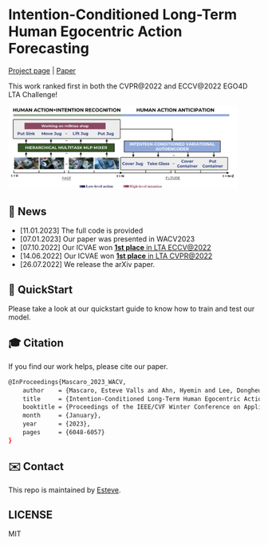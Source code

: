 #  Intention-Conditioned Long-Term Human Egocentric Action Forecasting
[Project page](https://sites.google.com/view/estevevallsmascaro/publications/wacv2023?authuser=0) |
[Paper](https://openaccess.thecvf.com/content/WACV2023/html/Mascaro_Intention-Conditioned_Long-Term_Human_Egocentric_Action_Anticipation_WACV_2023_paper.html)

This work ranked first in both the CVPR@2022 and ECCV@2022 EGO4D LTA Challenge!


<img src="/figures/overall_architecture.png" alt="ICVAE" style="zoom:45%;" />

## 📢 News
- [11.01.2023] The full code is provided
- [07.01.2023] Our paper was presented in WACV2023
- [07.10.2022] Our ICVAE won [**1st place** in LTA ECCV@2022](https://ego4d-data.org/workshops/eccv22/)
- [14.06.2022] Our ICVAE won [**1st place** in LTA CVPR@2022](https://ego4d-data.org/workshops/cvpr22/)
- [26.07.2022] We release the arXiv paper.

## 📝 QuickStart
Please take a look at our quickstart guide to know how to train and test our model.

## 🎓 Citation

If you find our work helps, please cite our paper.
```bash
@InProceedings{Mascaro_2023_WACV,
    author    = {Mascaro, Esteve Valls and Ahn, Hyemin and Lee, Dongheui},
    title     = {Intention-Conditioned Long-Term Human Egocentric Action Anticipation},
    booktitle = {Proceedings of the IEEE/CVF Winter Conference on Applications of Computer Vision (WACV)},
    month     = {January},
    year      = {2023},
    pages     = {6048-6057}
}
```

## ✉️ Contact

This repo is maintained by [Esteve](https://github.com/Evm7).

## LICENSE

MIT
